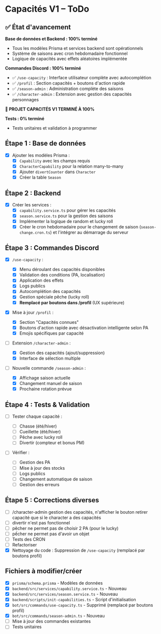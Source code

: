 # Capacités V1 – ToDo

## ✅ État d'avancement

**Base de données et Backend : 100% terminé**

- Tous les modèles Prisma et services backend sont opérationnels
- Système de saisons avec cron hebdomadaire fonctionnel
- Logique de capacités avec effets aléatoires implémentée

**Commandes Discord : 100% terminé**

- ✅ `/use-capacity` : Interface utilisateur complète avec autocomplétion
- ✅ `/profil` : Section capacités + boutons d'action rapide
- ✅ `/season-admin` : Administration complète des saisons
- ✅ `/character-admin` : Extension avec gestion des capacités personnages

**🎉 PROJET CAPACITÉS V1 TERMINÉ À 100%**

**Tests : 0% terminé**

- Tests unitaires et validation à programmer

## Étape 1 : Base de données

- [x] Ajouter les modèles Prisma :
  - [x] `Capability` avec les champs requis
  - [x] `CharacterCapability` pour la relation many-to-many
  - [x] Ajouter `divertCounter` dans `Character`
  - [x] Créer la table `Season`

## Étape 2 : Backend

- [x] Créer les services :
  - [x] `capability.service.ts` pour gérer les capacités
  - [x] `season.service.ts` pour la gestion des saisons
  - [x] Implémenter la logique de random et lucky roll
  - [x] Créer le cron hebdomadaire pour le changement de saison (`season-change.cron.ts`) et l'intégrer au démarrage du serveur

## Étape 3 : Commandes Discord

- [x] `/use-capacity` :

  - [x] Menu déroulant des capacités disponibles
  - [x] Validation des conditions (PA, localisation)
  - [x] Application des effets
  - [x] Logs publics
  - [x] Autocomplétion des capacités
  - [x] Gestion spéciale pêche (lucky roll)
  - [x] **Remplacé par boutons dans /profil** (UX supérieure)

- [x] Mise à jour `/profil` :

  - [x] Section "Capacités connues"
  - [x] Boutons d'action rapide avec désactivation intelligente selon PA
  - [x] Emojis spécifiques par capacité

- [ ] Extension `/character-admin` :

  - [x] Gestion des capacités (ajout/suppression)
  - [x] Interface de sélection multiple

- [ ] Nouvelle commande `/season-admin` :
  - [x] Affichage saison actuelle
  - [x] Changement manuel de saison
  - [x] Prochaine rotation prévue

## Étape 4 : Tests & Validation

- [ ] Tester chaque capacité :

  - [ ] Chasse (été/hiver)
  - [ ] Cueillette (été/hiver)
  - [ ] Pêche avec lucky roll
  - [ ] Divertir (compteur et bonus PM)

- [ ] Vérifier :
  - [ ] Gestion des PA
  - [ ] Mise à jour des stocks
  - [ ] Logs publics
  - [ ] Changement automatique de saison
  - [ ] Gestion des erreurs

## Étape 5 : Corrections diverses

- [ ] /character-admin gestion des capacités, n'afficher le bouton retirer capacité que si le character a des capacités
- [ ] divertir n'est pas fonctionnel
- [ ] pêcher ne permet pas de choisir 2 PA (pour le lucky)
- [ ] pếcher ne permet pas d'avoir un objet
- [ ] Tests des CRON
- [ ] Refactoriser
- [x] Nettoyage du code : Suppression de `/use-capacity` (remplacé par boutons profil)

## Fichiers à modifier/créer

- [x] `prisma/schema.prisma` - Modèles de données
- [x] `backend/src/services/capability.service.ts` - Nouveau
- [x] `backend/src/services/season.service.ts` - Nouveau
- [x] `backend/scripts/init-capabilities.ts` - Script d'initialisation
- [x] `bot/src/commands/use-capacity.ts` - Supprimé (remplacé par boutons profil)
- [x] `bot/src/commands/season-admin.ts` - Nouveau
- [ ] Mise à jour des commandes existantes
- [ ] Tests unitaires
